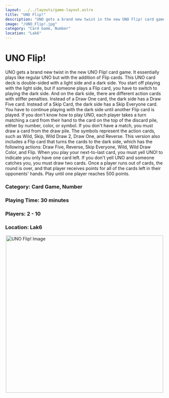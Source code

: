 ```yaml
---
layout: ../../layouts/game-layout.astro
title: "UNO Flip!"
description: "UNO gets a brand new twist in the new UNO Flip! card game."
image: "/UNO_Flip!.jpg"
category: "Card Game, Number"
location: "Lak6"
---
```

# UNO Flip!

UNO gets a brand new twist in the new UNO Flip! card game. It essentially plays like regular UNO but with the addition of Flip cards. This UNO card deck is double-sided with a  light  side and a  dark  side. You start off playing with the light side, but if someone plays a Flip card, you have to switch to playing the dark side. And on the dark side, there are different action cards with stiffer penalties. Instead of a Draw One card, the dark side has a Draw Five card. Instead of a Skip Card, the dark side has a Skip Everyone card. You have to continue playing with the dark side until another Flip card is played.  If you don't know how to play UNO, each player takes a turn matching a card from their hand to the card on the top of the discard pile, either by number, color, or symbol. If you don't have a match, you must draw a card from the draw pile.  The symbols represent the action cards, such as Wild, Skip, Wild Draw 2, Draw One, and Reverse. This version also includes a Flip card that turns the cards to the dark side, which has the following actions: Draw Five, Reverse, Skip Everyone, Wild, Wild Draw Color, and Flip.  When you play your next-to-last card, you must yell  UNO!  to indicate you only have one card left. If you don't yell  UNO  and someone catches you, you must draw two cards. Once a player runs out of cards, the round is over, and that player receives points for all of the cards left in their opponents' hands. Play until one player reaches 500 points.  

### Category: Card Game, Number

### Playing Time: 30 minutes

### Players: 2 - 10

### Location: Lak6

<img src="/UNO_Flip!.jpg" alt="UNO Flip! Image" width="500" style="display: block; margin: 0 auto">

